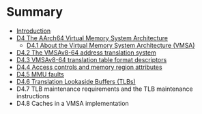 # Summary

* [Introduction](README.md)
* [D4 The AArch64 Virtual Memory System Architecture](d4_the_aarch64_virtual_memory_system_archi_md_md.md)
   * [D4.1 About the Virtual Memory System Architecture (VMSA)](d41_about_the_virtual_memory_system_architecture_v_.md)
* [D4.2 The VMSAv8-64 address translation system](d42_the_vmsav8-64_address_translation_system.md)
* [D4.3 VMSAv8-64 translation table format descriptors](d43_vmsav8-64_translation_table_format_descriptors.md)
* [D4.4 Access controls and memory region attributes](d44_access_controls_and_memory_region_attributes.md)
* [D4.5 MMU faults](d45_mmu_faults.md)
* [D4.6 Translation Lookaside Buffers (TLBs)](d46_translation_lookaside_buffers_tlbs.md)
* D4.7 TLB maintenance requirements and the TLB maintenance instructions
* D4.8 Caches in a VMSA implementation

